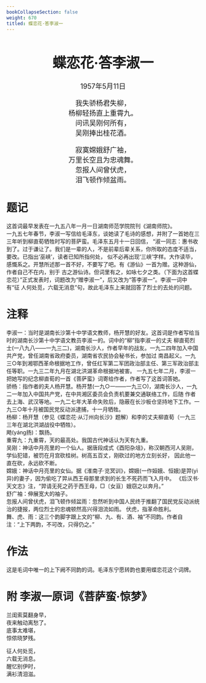 ```yaml
---
bookCollapseSection: false
weight: 670
titled: 蝶恋花·答李淑一
---
```


<div align="center">

<font size="4">

# 蝶恋花·答李淑一
1957年5月11日

我失骄杨君失柳，  
杨柳轻扬直上重霄九。  
问讯吴刚何所有，  
吴刚捧出桂花酒。

寂寞嫦娥舒广袖，  
万里长空且为忠魂舞。  
忽报人间曾伏虎，  
泪飞顿作倾盆雨。

</font>

</div>

# 题记
这首词最早发表在一九五八年一月一日湖南师范学院院刊《湖南师院》。  
一九五七年春节，李淑一写信给毛泽东，谈她读了毛诗的感想，并附了一首她在三三年听到柳直荀牺牲时写的菩萨蛮。毛泽东五月十一日回信，
“淑一同志：惠书收到了。过于谦让了。我们是一辈的人，不是前辈后辈关系，你所取的态度不适当，要改。已指出‘巫峡’，读者已知所指何处，
似不必再出现‘三峡’字样。大作读毕，感慨系之。开慧所述那一首不好，不要写了吧。有《游仙》一首为赠。这种游仙，作者自己不在内，别于
古之游仙诗。但词里有之，如咏七夕之类。（下面为这首蝶恋花）”正式发表时，词题改为“赠李淑一”，后又改为“答李淑一”。李淑一词中有“征
人何处觅，六载无消息”句，故此毛泽东上来就回答了烈士的去处的问题。

# 注释
李淑一：当时是湖南长沙第十中学语文教师，杨开慧的好友。这首词是作者写给当时的湖南长沙第十中学语文教员李淑一的。词中的“柳”指李淑一的丈夫
柳直荀烈士(一八九八——一九三二)，湖南长沙人，作者早年的战友。一九二四年加入中国共产党，曾任湖南省政府委员，湖南省农民协会秘书长，参加过
南昌起义。一九三○年到湘鄂西革命根据地工作，曾任红军第二军团政治部主任、第三军政治部主任等职。一九三二年九月在湖北洪湖革命根据地被害。
一九五七年二月，李淑一把她写的纪念柳直荀的一首《菩萨蛮》词寄给作者，作者写了这首词答她。  
骄杨：指作者的夫人杨开慧。杨开慧(一九○一——一九三○)，湖南长沙人，一九二一年加入中国共产党，在中共湘区委员会负责机要兼交通联络工作，后随
作者去上海、武汉等地。一九二七年大革命失败后，隐蔽在长沙板仓坚持地下工作。一九三○年十月被国民党反动派逮捕，十一月牺牲。  
杨柳：杨开慧（参见《蝶恋花·从汀州向长沙》题解）和李的丈夫柳直荀（一九三三年在湖北洪湖战役中牺牲）。  
飏(yáng扬)：飘扬。  
重霄九：九重霄，天的最高处。我国古代神话认为天有九重。  
吴刚：神话中月亮里的一个仙人。据唐段成式《酉阳杂俎》，称汉朝西河人吴刚，学仙犯错，被罚在月宫砍桂树。树高五百丈，刚砍过的地方立刻长好，
因此他一直在砍，永远砍不断。  
嫦娥：神话中月亮里的女仙。据《淮南子·览冥训》，嫦娥(一作姮娥、恒娥)是羿(yì异)的妻子，因为偷吃了羿从西王母那里求到的长生不死药而飞入月中。
《后汉书·天文志》注，“羿请无死之药于西王母，□〔女亘〕娥窃之以奔月。”  
舒广袖：伸展宽大的袖子。  
忽报人间曾伏虎，泪飞顿作倾盆雨：忽然听到中国人民终于推翻了国民党反动派统治的捷报，两位烈士的忠魂顿然高兴得泪流如雨。 伏虎，指革命胜利。  
舞、虎、雨：这三个韵脚字跟上文的“柳、九、有、酒、袖”不同韵。作者自注：“上下两韵，不可改，只得仍之。”

# 作法
这是毛词中唯一的上下阙不同韵的词。毛泽东宁愿转韵也要用蝶恋花这个词牌。

# 附 李淑一原词《菩萨蛮·惊梦》

兰闺索莫翻身早，  
夜来触动离愁了。  
底事太难堪，  
惊侬晓梦残。  

征人何处觅，  
六载无消息。  
醒忆别伊时，  
满衫清泪滋。